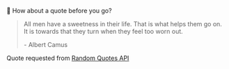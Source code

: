 📣 How about a quote before you go?

> All men have a sweetness in their life. That is what helps them go on. It is towards that they turn when they feel too worn out.
>
> <p>- Albert Camus</p>

Quote requested from [Random Quotes API](https://github.com/lukePeavey/quotable)
